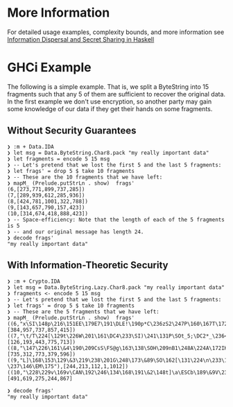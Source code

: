 # More Information

For detailed usage examples, complexity bounds, and more information see
[Information Dispersal and Secret Sharing in Haskell](https://blog.lowerbound.io/2020-05-10_Data_dispersal_in_Haskell.html)


# GHCi Example

The following is a simple example. That is, we split a ByteString into 15 fragments such that any 5 of them are sufficient to recover the original data. In the first example we don't use encryption, so another party may gain some knowledge of our data if they get their hands on some fragments.

## Without Security Guarantees

~~~ {.haskell}
❯ :m + Data.IDA
❯ let msg = Data.ByteString.Char8.pack "my really important data"
❯ let fragments = encode 5 15 msg
❯ -- Let's pretend that we lost the first 5 and the last 5 fragments:
❯ let frags' = drop 5 $ take 10 fragments
❯ -- These are the 10 fragments that we have left:
❯ mapM_ (Prelude.putStrLn . show)  frags'
(6,[273,771,899,737,285])
(7,[289,939,612,285,936])
(8,[424,781,1001,322,788])
(9,[143,657,790,157,423])
(10,[314,674,418,888,423])
❯ -- Space-efficiency: Note that the length of each of the 5 fragments is 5
❯ -- and our original message has length 24.
❯ decode frags'
"my really important data"
~~~

## With Information-Theoretic Security

~~~ {.haskell}
❯ :m + Crypto.IDA
❯ let msg = Data.ByteString.Lazy.Char8.pack "my really important data"
❯ fragments <- encode 5 15 msg
❯ -- Let's pretend that we lost the first 5 and the last 5 fragments:
❯ let frags' = drop 5 $ take 10 fragments
❯ -- These are the 5 fragments that we have left:
❯ mapM_ (Prelude.putStrLn . show)  frags'
((6,"x\SI\148p\216\151EE\179E7\191\DLE!\190p*C\236zS2\247P\160\167T\172\159\143P\186"),[384,957,737,857,415])
((7,"\t/T\224[\129t\226W\201\161\DC4\233\SI)\241\131P\SOt_5;\DC2*_\236<\210\187\152\221"),[126,193,443,775,713])
((8,"\147\226\161\&4\190\209CsS\FS@g\163\138\SOH\209nB1\248A\224A\172IK\176Y\195]W\175"),[735,312,773,379,596])
((9,"L]\168\153\129\&3\219\238\201G\248\173\&89\SO\162[\131\224\n\233\161I\169{zo-\237\146\EM\175"),[244,213,112,1,1012])
((10,"\228\229v\169v\CAN\192\246\134\168\191\&2\148t]\a\ESCb\189\&9V\230\&9B\192h\247\197\202d\194\244"),[491,619,275,244,867]

❯ decode frags'
"my really important data"
~~~


